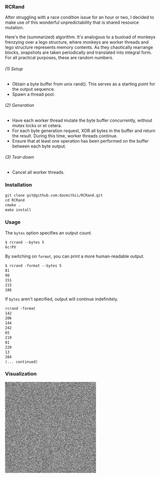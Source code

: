 ### RCRand
After struggling with a race condition issue for an hour or two, I decided to make use of this wonderful unpredictability that is shared resource mutation. 

Here's the (summarized) algorithm. It's analogous to a busload of monkeys frenzying over a lego structure, where monkeys are worker threads and lego structure represents memory contents. As they chaotically rearrange blocks, snapshots are taken periodically and translated into integral form. For all practical purposes, these are random numbers.



###### (1) Setup
+ Obtain a byte buffer from unix rand(). This serves as a starting point for the output sequence.
+ Spawn a thread pool.

###### (2) Generation
+ Have each worker thread mutate the byte buffer concurrently, without mutex locks or et cetera.
+ For each byte generation request, XOR all bytes in the buffer and return the result. During this time, worker threads continue.
+ Ensure that at least one operation has been performed on the buffer between each byte output.

###### (3) Tear-down
+ Cancel all worker threads.



### Installation

```
git clone git@github.com:dasmithii/RCRand.git
cd RCRand
cmake .
make install
```



### Usage

The `bytes` option specifies an output count.
```
$ rcrand --bytes 5
ȅc!PV
```

By switching on `format`, you can print a more human-readable output.
```
$ rcrand -format --bytes 5
81
90
151
215
186
```

If `bytes` aren't specified, output will continue indefinitely.
```
rcrand -format
142
206
144
242
65
219
81
220
13
204
(... continued)
```



### Visualization
<img src="https://raw.githubusercontent.com/dasmithii/RCRand/master/img/bytemap.png" width="300px" height="300px" />


